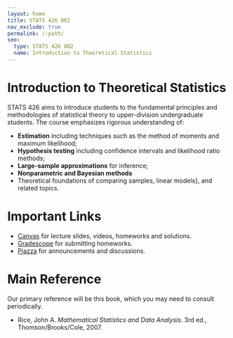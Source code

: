 ```yaml
---
layout: home
title: STATS 426 002
nav_exclude: true
permalink: /:path/
seo:
  type: STATS 426 002
  name: Introduction to Theoretical Statistics
---
```


# Introduction to Theoretical Statistics

STATS 426 aims to introduce students to the fundamental principles and methodologies of statistical theory to upper-division undergraduate students. The course emphasizes rigorous understanding of:

- **Estimation** including techniques such as the method of moments and maximum likelihood;
- **Hypothesis testing** including confidence intervals and likelihood ratio methods;
- **Large-sample approximations** for inference;
- **Nonparametric and Bayesian methods**
- Theoretical foundations of comparing samples, linear models}, and related topics.

# Important Links

- [Canvas](https://umich.instructure.com/courses/797194) for lecture slides, videos, homeworks and solutions. 
- [Gradescope](https://www.gradescope.com/courses/1094791) for submitting homeworks. 
- [Piazza](https://piazza.com/umich/fall2025/stats426002/home) for announcements and discussions.

# Main Reference
Our primary reference will be this book, which you may need to consult periodically.
- Rice, John A. *Mathematical Statistics and Data Analysis*. 3rd ed., Thomson/Brooks/Cole, 2007.
